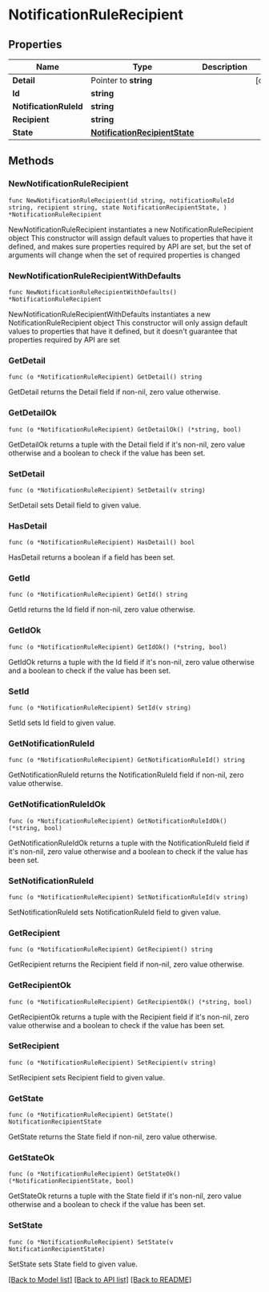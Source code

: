 # NotificationRuleRecipient

## Properties

Name | Type | Description | Notes
------------ | ------------- | ------------- | -------------
**Detail** | Pointer to **string** |  | [optional] 
**Id** | **string** |  | 
**NotificationRuleId** | **string** |  | 
**Recipient** | **string** |  | 
**State** | [**NotificationRecipientState**](NotificationRecipientState.md) |  | 

## Methods

### NewNotificationRuleRecipient

`func NewNotificationRuleRecipient(id string, notificationRuleId string, recipient string, state NotificationRecipientState, ) *NotificationRuleRecipient`

NewNotificationRuleRecipient instantiates a new NotificationRuleRecipient object
This constructor will assign default values to properties that have it defined,
and makes sure properties required by API are set, but the set of arguments
will change when the set of required properties is changed

### NewNotificationRuleRecipientWithDefaults

`func NewNotificationRuleRecipientWithDefaults() *NotificationRuleRecipient`

NewNotificationRuleRecipientWithDefaults instantiates a new NotificationRuleRecipient object
This constructor will only assign default values to properties that have it defined,
but it doesn't guarantee that properties required by API are set

### GetDetail

`func (o *NotificationRuleRecipient) GetDetail() string`

GetDetail returns the Detail field if non-nil, zero value otherwise.

### GetDetailOk

`func (o *NotificationRuleRecipient) GetDetailOk() (*string, bool)`

GetDetailOk returns a tuple with the Detail field if it's non-nil, zero value otherwise
and a boolean to check if the value has been set.

### SetDetail

`func (o *NotificationRuleRecipient) SetDetail(v string)`

SetDetail sets Detail field to given value.

### HasDetail

`func (o *NotificationRuleRecipient) HasDetail() bool`

HasDetail returns a boolean if a field has been set.

### GetId

`func (o *NotificationRuleRecipient) GetId() string`

GetId returns the Id field if non-nil, zero value otherwise.

### GetIdOk

`func (o *NotificationRuleRecipient) GetIdOk() (*string, bool)`

GetIdOk returns a tuple with the Id field if it's non-nil, zero value otherwise
and a boolean to check if the value has been set.

### SetId

`func (o *NotificationRuleRecipient) SetId(v string)`

SetId sets Id field to given value.


### GetNotificationRuleId

`func (o *NotificationRuleRecipient) GetNotificationRuleId() string`

GetNotificationRuleId returns the NotificationRuleId field if non-nil, zero value otherwise.

### GetNotificationRuleIdOk

`func (o *NotificationRuleRecipient) GetNotificationRuleIdOk() (*string, bool)`

GetNotificationRuleIdOk returns a tuple with the NotificationRuleId field if it's non-nil, zero value otherwise
and a boolean to check if the value has been set.

### SetNotificationRuleId

`func (o *NotificationRuleRecipient) SetNotificationRuleId(v string)`

SetNotificationRuleId sets NotificationRuleId field to given value.


### GetRecipient

`func (o *NotificationRuleRecipient) GetRecipient() string`

GetRecipient returns the Recipient field if non-nil, zero value otherwise.

### GetRecipientOk

`func (o *NotificationRuleRecipient) GetRecipientOk() (*string, bool)`

GetRecipientOk returns a tuple with the Recipient field if it's non-nil, zero value otherwise
and a boolean to check if the value has been set.

### SetRecipient

`func (o *NotificationRuleRecipient) SetRecipient(v string)`

SetRecipient sets Recipient field to given value.


### GetState

`func (o *NotificationRuleRecipient) GetState() NotificationRecipientState`

GetState returns the State field if non-nil, zero value otherwise.

### GetStateOk

`func (o *NotificationRuleRecipient) GetStateOk() (*NotificationRecipientState, bool)`

GetStateOk returns a tuple with the State field if it's non-nil, zero value otherwise
and a boolean to check if the value has been set.

### SetState

`func (o *NotificationRuleRecipient) SetState(v NotificationRecipientState)`

SetState sets State field to given value.



[[Back to Model list]](../README.md#documentation-for-models) [[Back to API list]](../README.md#documentation-for-api-endpoints) [[Back to README]](../README.md)


